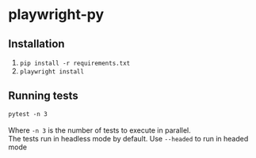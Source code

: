 # playwright-py

## Installation
1. `pip install -r requirements.txt` <br>
2. `playwright install`

## Running tests
`pytest -n 3` <br><br>
Where `-n 3` is the number of tests to execute in parallel. <br>
The tests run in headless mode by default. Use `--headed` to run in headed mode
